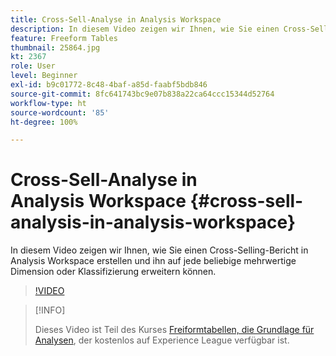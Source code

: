 ```yaml
---
title: Cross-Sell-Analyse in Analysis Workspace
description: In diesem Video zeigen wir Ihnen, wie Sie einen Cross-Selling-Bericht in Analysis Workspace erstellen und ihn auf jede beliebige mehrwertige Dimension oder Klassifizierung erweitern können.
feature: Freeform Tables
thumbnail: 25864.jpg
kt: 2367
role: User
level: Beginner
exl-id: b9c01772-8c48-4baf-a85d-faabf5bdb846
source-git-commit: 8fc641743bc9e07b838a22ca64ccc15344d52764
workflow-type: ht
source-wordcount: '85'
ht-degree: 100%

---
```


# Cross-Sell-Analyse in Analysis Workspace {#cross-sell-analysis-in-analysis-workspace}

In diesem Video zeigen wir Ihnen, wie Sie einen Cross-Selling-Bericht in Analysis Workspace erstellen und ihn auf jede beliebige mehrwertige Dimension oder Klassifizierung erweitern können.

>[!VIDEO](https://video.tv.adobe.com/v/25864/?quality=12&learn=on)

>[!INFO]
>
> Dieses Video ist Teil des Kurses [Freiformtabellen, die Grundlage für Analysen](https://experienceleague.adobe.com/?recommended=Analytics-U-1-2020.3&amp;lang=de), der kostenlos auf Experience League verfügbar ist.
